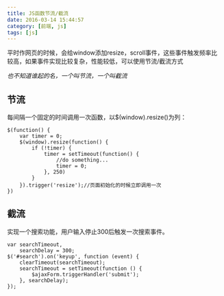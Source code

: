 ```yaml
---
title: JS函数节流/截流
date: 2016-03-14 15:44:57
category: [前端, js]
tags: [js]
---
```

平时作网页的时候，会给window添加resize，scroll事件，这些事件触发频率比较高，如果事件实现比较复杂，性能较低，可以使用节流/截流方式

*也不知道谁起的名，一个叫节流，一个叫截流*
## 节流
每间隔一个固定的时间调用一次函数，以$(window).resize()为列：
```
$(function() {
    var timer = 0;
    $(window).resize(function() {
        if (!timer) {
            timer = setTimeout(function() {
                //do something...
                timer = 0;
            }, 250)
        }
    }).trigger('resize');//页面初始化的时候立即调用一次
})
```

## 截流
实现一个搜索功能，用户输入停止300后触发一次搜索事件。
```
var searchTimeout,
    searchDelay = 300;
$('#search').on('keyup', function (event) {
    clearTimeout(searchTimeout);
    searchTimeout = setTimeout(function () {
        $ajaxForm.triggerHandler('submit');
    }, searchDelay);
});
```
